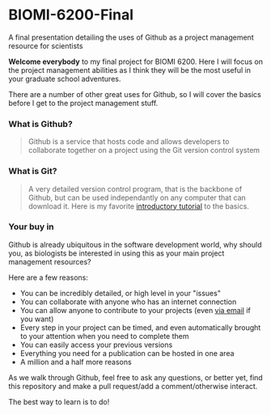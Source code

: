 # BIOMI-6200-Final
A final presentation detailing the uses of Github as a project management resource for scientists

**Welcome everybody** to my final project for BIOMI 6200. Here I will focus on the project management abilities as I think they will be the most useful in your graduate school adventures. 

There are a number of other great uses for Github, so I will cover the basics before I get to the project management stuff. 

### What is Github?

> Github is a service that hosts code and allows developers to collaborate together on a project using the Git version control system

### What is Git?

> A very detailed version control program, that is the backbone of Github, but can be used independantly on any computer that can download it. Here is my favorite [introductory tutorial](https://git-scm.com/docs/gittutorial) to the basics.

### Your buy in

Github is already ubiquitous in the software development world, why should you, as biologists be interested in using this as your main project management resources?

Here are a few reasons:
* You can be incredibly detailed, or high level in your "issues" 
* You can collaborate with anyone who has an internet connection
* You can allow anyone to contribute to your projects (even [via email](https://fire.fundersclub.com/) if you want)
* Every step in your project can be timed, and even automatically brought to your attention when you need to complete them
* You can easily access your previous versions
* Everything you need for a publication can be hosted in one area
* A million and a half more reasons

As we walk through Github, feel free to ask any questions, or better yet, find this repository and make a pull request/add a comment/otherwise interact. 

The best way to learn is to do!
